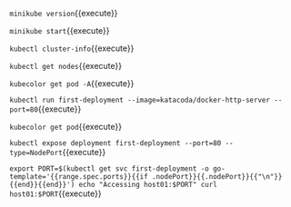 
`minikube version`{{execute}}    

`minikube start`{{execute}}      

`kubectl cluster-info`{{execute}}       

`kubectl get nodes`{{execute}}     

`kubecolor get pod -A`{{execute}}     

`kubectl run first-deployment --image=katacoda/docker-http-server --port=80`{{execute}}       

`kubecolor get pod`{{execute}}        

`kubectl expose deployment first-deployment --port=80 --type=NodePort`{{execute}}    

`export PORT=$(kubectl get svc first-deployment -o go-template='{{range.spec.ports}}{{if .nodePort}}{{.nodePort}}{{"\n"}}{{end}}{{end}}') echo "Accessing host01:$PORT" curl host01:$PORT`{{execute}}

